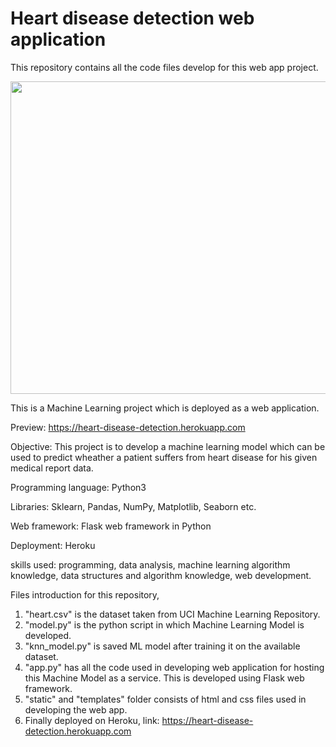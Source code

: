 # Heart disease detection web application

This repository contains all the code files develop for this web app project.

<img src='https://images.agoramedia.com/everydayhealth/gcms/Flu-Shot-May-Guard-Against-Irregular-Heart-Rate-722x406.jpg' height='500px' width="2000px">

This is a Machine Learning project which is deployed as a web application.

Preview: https://heart-disease-detection.herokuapp.com

Objective: This project is to develop a machine learning model which can be used to predict wheather a patient suffers from heart disease for his given medical report data.


Programming language: Python3

Libraries: Sklearn, Pandas, NumPy, Matplotlib, Seaborn etc.

Web framework: Flask web framework in Python

Deployment: Heroku


skills used: programming, data analysis, machine learning algorithm knowledge, data structures and algorithm knowledge, web development.

Files introduction for this repository,
1. "heart.csv" is the dataset taken from UCI Machine Learning Repository.
2. "model.py" is the python script in which Machine Learning Model is developed.
3. "knn_model.py" is saved ML model after training it on the available dataset.
4. "app.py" has all the code used in developing web application for hosting this Machine Model as a service. This is developed using Flask      web framework.
5. "static" and "templates" folder consists of html and css files used in developing the web app.
6. Finally deployed on Heroku, link: https://heart-disease-detection.herokuapp.com 
